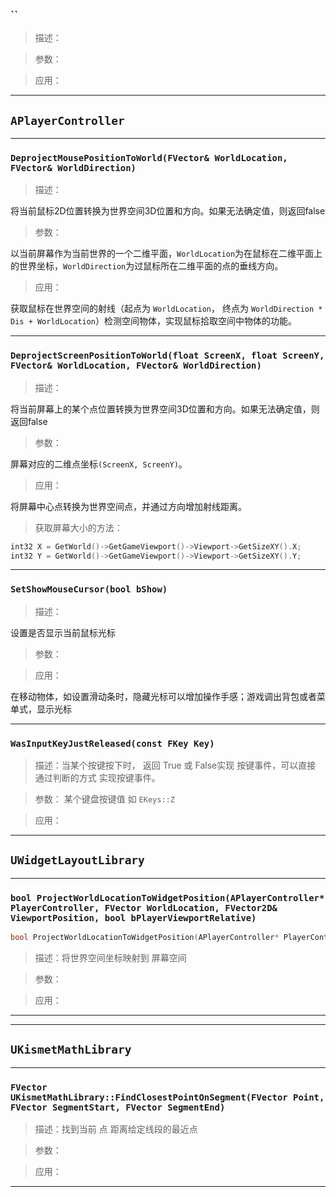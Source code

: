### ``
>描述：



>参数：



>应用：



***

## `APlayerController`
***
### `DeprojectMousePositionToWorld(FVector& WorldLocation, FVector& WorldDirection)`
>描述：

将当前鼠标2D位置转换为世界空间3D位置和方向。如果无法确定值，则返回false
 
>参数：

以当前屏幕作为当前世界的一个二维平面，`WorldLocation`为在鼠标在二维平面上的世界坐标，`WorldDirection`为过鼠标所在二维平面的点的垂线方向。

>应用：

获取鼠标在世界空间的射线（起点为 `WorldLocation`， 终点为 `WorldDirection * Dis + WorldLocation`）检测空间物体，实现鼠标拾取空间中物体的功能。
***

### `DeprojectScreenPositionToWorld(float ScreenX, float ScreenY, FVector& WorldLocation, FVector& WorldDirection)`
>描述：

将当前屏幕上的某个点位置转换为世界空间3D位置和方向。如果无法确定值，则返回false

>参数：

屏幕对应的二维点坐标`(ScreenX, ScreenY)`。

>应用：

将屏幕中心点转换为世界空间点，并通过方向增加射线距离。
>获取屏幕大小的方法：

```C++
int32 X = GetWorld()->GetGameViewport()->Viewport->GetSizeXY().X;
int32 Y = GetWorld()->GetGameViewport()->Viewport->GetSizeXY().Y;
```
***

### `SetShowMouseCursor(bool bShow)`
>描述：

设置是否显示当前鼠标光标 

>参数：



>应用：

在移动物体，如设置滑动条时，隐藏光标可以增加操作手感；游戏调出背包或者菜单式，显示光标

***
### `WasInputKeyJustReleased(const FKey Key)`
>描述：当某个按键按下时， 返回 True 或 False实现 按键事件，可以直接 通过判断的方式 实现按键事件。



>参数：
某个键盘按键值 如 `EKeys::Z` 


>应用：



***

## `UWidgetLayoutLibrary`

***

### `bool ProjectWorldLocationToWidgetPosition(APlayerController* PlayerController, FVector WorldLocation, FVector2D& ViewportPosition, bool bPlayerViewportRelative)`
```C++
bool ProjectWorldLocationToWidgetPosition(APlayerController* PlayerController, FVector WorldLocation, FVector2D& ViewportPosition, bool bPlayerViewportRelative)
```
>描述：将世界空间坐标映射到 屏幕空间



>参数：



>应用：



***

***

## `UKismetMathLibrary`
***
### `FVector UKismetMathLibrary::FindClosestPointOnSegment(FVector Point, FVector SegmentStart, FVector SegmentEnd)`
>描述：找到当前 点 距离给定线段的最近点



>参数：



>应用：



***